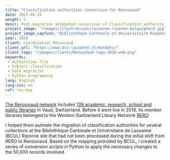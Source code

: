 ```yaml
---
title: "Classification authorities conversion for Renouvaud"
date: 2022-08-25
weight: 2
descr: Post-migration automated conversion of classification authority records for a library in Western Switzerland.
project_image: "/images/illustrations/lausanne-riponne-bytguignard.jpg"
project_image_caption: "Bibliothèque Cantonale et Universitaire Riponne, Palais de Rumine, Lausanne"
year: 2020
client: Coordination Renouvaud
client_url: "https://www.bcu-lausanne.ch/mandats/"
client_logo: "/images/clients/RenouVaud-logo-2016-web.png"
keywords: 
 - Authorities file
 - Subject classification
 - Data migration
 - Python programming
lang: English
lang-iso: en
ref: rnv-map
---
```


[The Renouvaud network](https://www.bcu-lausanne.ch/mandats/) includes 
[139 academic, research, school and public libraries](https://map.renouvaud.ch/) in Vaud, Switzerland. 
Before it went live in 2016, its member libraries belonged to the Western Switzerland Library Network
[RERO](https://www.rero.ch).

I helped them autmate the migration of classification authorities for several collections at the
Bibliothèque Cantonale et Universitaire de Lausanne (BCUL) Riponne site that had not been processed during the initial
shift from RERO to Renouvaud. Based on the mapping provided by BCUL, I created a series of conversion scripts in
Python to apply the necessary changes to the 50,000 records involved.